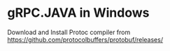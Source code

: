 # gRPC.JAVA in Windows
Download and Install Protoc compiler from https://github.com/protocolbuffers/protobuf/releases/

